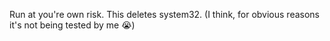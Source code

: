 Run at you're own risk. This deletes system32. (I think, for obvious reasons it's not being tested by me :sob:)
